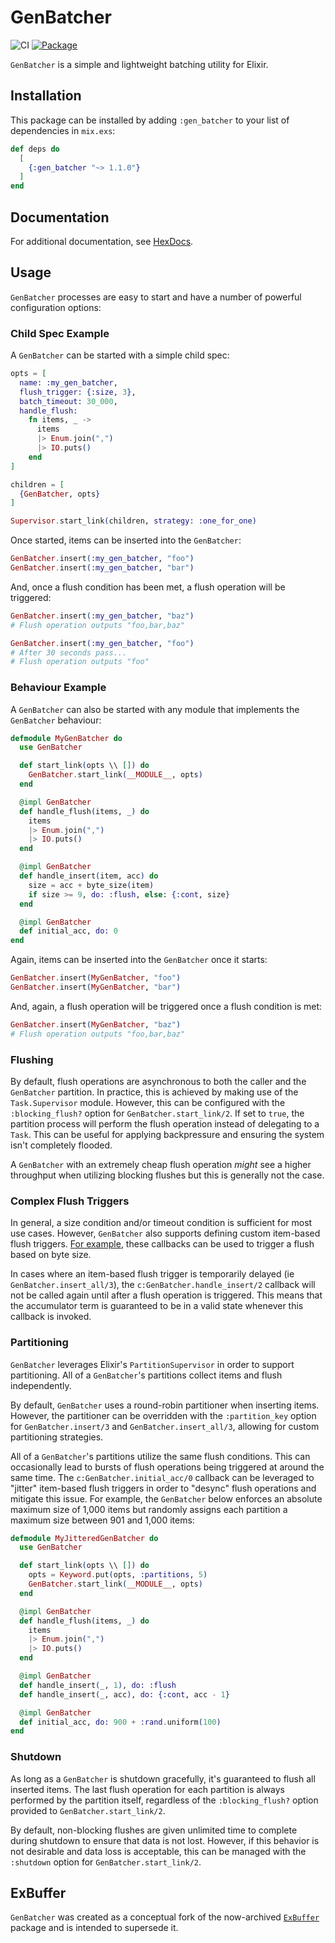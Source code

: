 # GenBatcher

![CI](https://github.com/gdwoolbert3/gen_batcher/actions/workflows/ci.yml/badge.svg)
[![Package](https://img.shields.io/hexpm/v/gen_batcher.svg)](https://hex.pm/packages/gen_batcher)

`GenBatcher` is a simple and lightweight batching utility for Elixir.

## Installation

This package can be installed by adding `:gen_batcher` to your list of
dependencies in `mix.exs`:

```elixir
def deps do
  [
    {:gen_batcher "~> 1.1.0"}
  ]
end
```

## Documentation

For additional documentation, see [HexDocs](https://hexdocs.pm/gen_batcher/readme.html).

## Usage

`GenBatcher` processes are easy to start and have a number of powerful
configuration options:

### Child Spec Example

A `GenBatcher` can be started with a simple child spec:

```elixir
opts = [
  name: :my_gen_batcher,
  flush_trigger: {:size, 3},
  batch_timeout: 30_000,
  handle_flush:
    fn items, _ ->
      items
      |> Enum.join(",")
      |> IO.puts()
    end
]

children = [
  {GenBatcher, opts}
]

Supervisor.start_link(children, strategy: :one_for_one)
```

Once started, items can be inserted into the `GenBatcher`:

```elixir
GenBatcher.insert(:my_gen_batcher, "foo")
GenBatcher.insert(:my_gen_batcher, "bar")
```

And, once a flush condition has been met, a flush operation will be triggered:

```elixir
GenBatcher.insert(:my_gen_batcher, "baz")
# Flush operation outputs "foo,bar,baz"

GenBatcher.insert(:my_gen_batcher, "foo")
# After 30 seconds pass...
# Flush operation outputs "foo"
```

### Behaviour Example

A `GenBatcher` can also be started with any module that implements the
`GenBatcher` behaviour:

```elixir
defmodule MyGenBatcher do
  use GenBatcher

  def start_link(opts \\ []) do
    GenBatcher.start_link(__MODULE__, opts)
  end

  @impl GenBatcher
  def handle_flush(items, _) do
    items
    |> Enum.join(",")
    |> IO.puts()
  end

  @impl GenBatcher
  def handle_insert(item, acc) do
    size = acc + byte_size(item)
    if size >= 9, do: :flush, else: {:cont, size}
  end

  @impl GenBatcher
  def initial_acc, do: 0
end
```

Again, items can be inserted into the `GenBatcher` once it starts:

```elixir
GenBatcher.insert(MyGenBatcher, "foo")
GenBatcher.insert(MyGenBatcher, "bar")
```

And, again, a flush operation will be triggered once a flush condition is met:

```elixir
GenBatcher.insert(MyGenBatcher, "baz")
# Flush operation outputs "foo,bar,baz"
```

### Flushing

By default, flush operations are asynchronous to both the caller and the
`GenBatcher` partition. In practice, this is achieved by making use of the
`Task.Supervisor` module. However, this can be configured with the
`:blocking_flush?` option for `GenBatcher.start_link/2`. If set to `true`, the
partition process will perform the flush operation instead of delegating to a
`Task`. This can be useful for applying backpressure and ensuring the system
isn't completely flooded.

A `GenBatcher` with an extremely cheap flush operation _might_ see a higher
throughput when utilizing blocking flushes but this is generally not the case.

### Complex Flush Triggers

In general, a size condition and/or timeout condition is sufficient for most use
cases. However, `GenBatcher` also supports defining custom item-based flush
triggers. [For example](#behaviour-example), these callbacks can be used to
trigger a flush based on byte size.

In cases where an item-based flush trigger is temporarily delayed (ie
`GenBatcher.insert_all/3`), the `c:GenBatcher.handle_insert/2` callback will not
be called again until after a flush operation is triggered. This means that the
accumulator term is guaranteed to be in a valid state whenever this callback is
invoked.

### Partitioning

`GenBatcher` leverages Elixir's `PartitionSupervisor` in order to support
partitioning. All of a `GenBatcher`'s partitions collect items and flush
independently.

By default, `GenBatcher` uses a round-robin partitioner when inserting items.
However, the partitioner can be overridden with the `:partition_key` option for
`GenBatcher.insert/3` and `GenBatcher.insert_all/3`, allowing for custom
partitioning strategies.

All of a `GenBatcher`'s partitions utilize the same flush conditions. This can
occasionally lead to bursts of flush operations being triggered at around the
same time. The `c:GenBatcher.initial_acc/0` callback can be leveraged to
"jitter" item-based flush triggers in order to "desync" flush operations and
mitigate this issue. For example, the `GenBatcher` below enforces an absolute
maximum size of 1,000 items but randomly assigns each partition a maximum size
between 901 and 1,000 items:

```elixir
defmodule MyJitteredGenBatcher do
  use GenBatcher

  def start_link(opts \\ []) do
    opts = Keyword.put(opts, :partitions, 5)
    GenBatcher.start_link(__MODULE__, opts)
  end

  @impl GenBatcher
  def handle_flush(items, _) do
    items
    |> Enum.join(",")
    |> IO.puts()
  end

  @impl GenBatcher
  def handle_insert(_, 1), do: :flush
  def handle_insert(_, acc), do: {:cont, acc - 1}

  @impl GenBatcher
  def initial_acc, do: 900 + :rand.uniform(100)
end
```

### Shutdown

As long as a `GenBatcher` is shutdown gracefully, it's guaranteed to flush all
inserted items. The last flush operation for each partition is always performed
by the partition itself, regardless of the `:blocking_flush?` option provided to
`GenBatcher.start_link/2`.

By default, non-blocking flushes are given unlimited time to complete during
shutdown to ensure that data is not lost. However, if this behavior is not
desirable and data loss is acceptable, this can be managed with the `:shutdown`
option for `GenBatcher.start_link/2`.

## ExBuffer

`GenBatcher` was created as a conceptual fork of the now-archived
[`ExBuffer`](https://hexdocs.pm/ex_buffer/readme.html) package and is intended
to supersede it.
